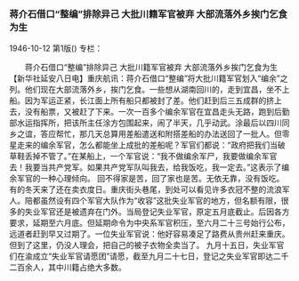 ### 蒋介石借口“整编”排除异己  大批川籍军官被弃  大部流落外乡挨门乞食为生

1946-10-12
第1版()
专栏：

　　蒋介石借口“整编”排除异己
    大批川籍军官被弃
    大部流落外乡挨门乞食为生
    【新华社延安八日电】重庆航讯：蒋介石借口“整编”将大批川籍军官划入“编余”之列。他们现在大部流落外乡，挨门乞食。一些想从湖南回川的，走到宜昌，坐不上船。因为军运正紧，长江面上所有船只都被封了差。他们赶到后三五成群的挤上去，没有船票，又被赶了下来。一次一百多个编余军官在宜昌走头无路，跑到后勤部水运指挥所，把该所主任涂方包围起来，闹了半天，几乎动武。涂最后以四川同乡之谊，答应帮忙，那几天总算用差船遣送和附搭差船的办法送回了一批人。但零星走来的编余军官，怎么都能坐上成批的差船呢？军官们都说：“政府把我们当破草鞋丢掉不管了。”在某船上，一个军官说：“我不做编余军尸，我要做编余军官去！我要当共产党军。如果共产党军队叫我去，给我饭吃，我一定去。”这表示了编余军官的一种心理倾向。
    回不得家是苦，回了家也是苦。无依无靠，没有饭吃。有的冬天来了还在卖衣度日。重庆街头巷尾，到处可以看见许多衣冠不整的流浪军人。陪都虽然设有四个军官大队作为“收容”这批失业军官的地方，但名额有限，很多的失业军官还是被遗弃在门外。当局登记失业军官，原定五月底截止。后因各方要求，延期至六月底。但延期命令为中央系军官积压，至六月二十三号始行公布，远道者赶到早又过期了。一位失业军官说：他好容易凑足了路费从贵州赶来重庆。但到了这里，仍没人理会，把自己的被子衣物全卖当了。
    九月十五日，失业军官们在渝成立“失业军官请愿团”请愿，截至九月二十七日，登记之失业军官即达二千二百余人，其中川籍占绝大多数。
